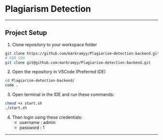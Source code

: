 # Plagiarism Detection
---

## Project Setup

1. Clone repository to your workspace folder

```bash
git clone https://github.com/markramyy/Plagiarism-detection-backend.git
# FOR SSH
git clone git@github.com:markramyy/Plagiarism-detection-backend.git
```

2. Open the repository in VSCode (Preferred IDE)

```bash
cd Plagiarism-detection-backend/
code .
```

3. Open terminal in the IDE and run these commands:

```bash
chmod +x start.sh
./start.sh
```

4. Then login using these credentials:
	 - username : admin
	 - password : 1

---
